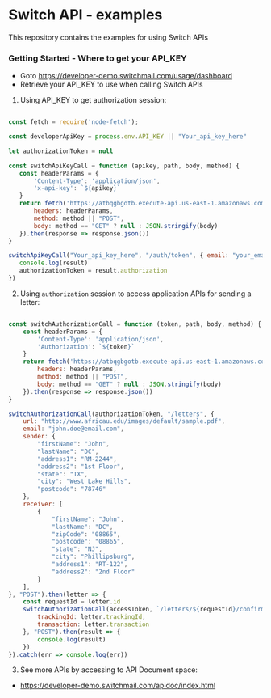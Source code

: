 # Switch API - examples
This repository contains the examples for using Switch APIs

### Getting Started - Where to get your API_KEY 

+ Goto https://developer-demo.switchmail.com/usage/dashboard
+ Retrieve your API_KEY to use when calling Switch APIs

1. Using API_KEY to get authorization session:

 ```javascript

const fetch = require('node-fetch');

const developerApiKey = process.env.API_KEY || "Your_api_key_here"

let authorizationToken = null

const switchApiKeyCall = function (apikey, path, body, method) {
    const headerParams = {
        'Content-Type': 'application/json',
        'x-api-key': `${apikey}`
    }
    return fetch('https://atbqgbgotb.execute-api.us-east-1.amazonaws.com/demo' + path, {
        headers: headerParams,
        method: method || "POST",
        body: method == "GET" ? null : JSON.stringify(body)
    }).then(response => response.json())
}

switchApiKeyCall("Your_api_key_here", "/auth/token", { email: "your_email@gmail.com" }, "POST").then(result => {
    console.log(result)
    authorizationToken = result.authorization
})
```

2. Using `authorization` session to access application APIs for sending a letter:

```javascript

const switchAuthorizationCall = function (token, path, body, method) {
    const headerParams = {
        'Content-Type': 'application/json',
        'Authorization': `${token}`
    }
    return fetch('https://atbqgbgotb.execute-api.us-east-1.amazonaws.com/demo' + path, {
        headers: headerParams,
        method: method || "POST",
        body: method == "GET" ? null : JSON.stringify(body)
    }).then(response => response.json())
}

switchAuthorizationCall(authorizationToken, "/letters", {
    url: "http://www.africau.edu/images/default/sample.pdf",
    email: "john.doe@email.com",
    sender: {
        "firstName": "John",
        "lastName": "DC",
        "address1": "RM-2244",
        "address2": "1st Floor",
        "state": "TX",
        "city": "West Lake Hills",
        "postcode": "78746"
    },
    receiver: [
        {
            "firstName": "John",
            "lastName": "DC",
            "zipCode": "08865",
            "postcode": "08865",
            "state": "NJ",
            "city": "Phillipsburg",
            "address1": "RT-122",
            "address2": "2nd Floor"
        }
    ],
}, "POST").then(letter => {
    const requestId = letter.id
    switchAuthorizationCall(accessToken, `/letters/${requestId}/confirm`, {
        trackingId: letter.trackingId,
        transaction: letter.transaction
    }, "POST").then(result => {
        console.log(result)
    })
}).catch(err => console.log(err))
```

3. See more APIs by accessing to API Document space:

 + https://developer-demo.switchmail.com/apidoc/index.html